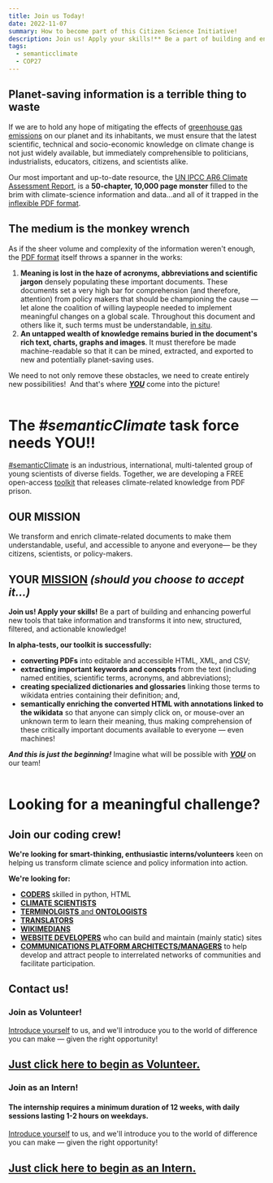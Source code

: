 ```yaml
---
title: Join us Today!
date: 2022-11-07
summary: How to become part of this Citizen Science Initiative!
description: Join us! Apply your skills!** Be a part of building and enhancing powerful new tools that take information and transform it into new, structured, filtered, and actionable knowledge!
tags:
  - semanticclimate
  - COP27
---
```


## Planet-saving information is a terrible thing to waste

If we are to hold any hope of mitigating the effects of [greenhouse gas emissions](https://www.wikidata.org/wiki/Q112192791) on our planet and its inhabitants, we must ensure that the latest scientific, technical and socio-economic knowledge on climate change is not just widely available, but immediately comprehensible to politicians, industrialists, educators, citizens, and scientists alike.

Our most important and up-to-date resource, the [UN IPCC AR6 Climate Assessment Report](https://www.ipcc.ch/assessment-report/ar6/), is a **50-chapter, 10,000 page monster** filled to the brim with climate-science information and data...and all of it trapped in the [inflexible PDF format](https://wiki.c2.com/?PdfSucks).

## **The medium is the monkey wrench**

As if the sheer volume and complexity of the information weren't enough, the [PDF format](https://wiki.c2.com/?PdfSucks) itself throws a spanner in the works:

1. **Meaning is lost in the haze of acronyms, abbreviations and scientific jargon** densely populating these important documents. These documents set a very high bar for comprehension (and therefore, attention) from policy makers that should be championing the cause — let alone the coalition of willing laypeople needed to implement meaningful changes on a global scale. Throughout this document and others like it, such terms must be understandable, [in situ](https://www.wikidata.org/wiki/Q216681).
2. **An untapped wealth of knowledge remains buried in the document's rich text, charts, graphs and images**. It must therefore be made machine-readable so that it can be mined, extracted, and exported to new and potentially planet-saving uses.

We need to not only remove these obstacles, we need to create entirely new possibilities! 
And that's where <a href="mailto:semanticclimate+volunteer@gmail.com?subject=I want to be a #semanticClimate Volunteer!&body=I want to volunteer for the #semanticClimate task force!">**_YOU_**</a> come into the picture!
<br>
<br>

# The _#semanticClimate_ task force needs YOU!!

[#semanticClimate](https://semanticclimate.github.io/p/en/posts/oaweek_getting_started/) is an industrious, international, multi-talented group of young scientists of diverse fields. Together, we are developing a FREE open-access [toolkit](https://semanticclimate.github.io/p/en/tools/) that releases climate-related knowledge from PDF prison.

## **OUR** MISSION

We transform and enrich climate-related documents to make them understandable, useful, and accessible to anyone and everyone— be they citizens, scientists, or policy-makers.

## **YOUR** <a href="mailto:semanticclimate+volunteer@gmail.com?subject=I want to be a #semanticClimate Volunteer!&body=I want to volunteer for the #semanticClimate task force!">MISSION</a> _(should you choose to accept it...)_

**Join us! Apply your skills!** Be a part of building and enhancing powerful new tools that take information and transforms it into new, structured, filtered, and actionable knowledge!

**In alpha-tests, our toolkit is successfully:**

- **converting PDFs** into editable and accessible HTML, XML, and CSV;
- **extracting important keywords and concepts** from the text (including named entities, scientific terms, acronyms, and abbreviations);
- **creating specialized dictionaries and glossaries** linking those terms to wikidata entries containing their definition; and,
- **semantically enriching the converted HTML with annotations linked to the wikidata** so that anyone can simply click on, or mouse-over an unknown term to learn their meaning, thus making comprehension of these critically important documents available to everyone — even machines!

**_And this is just the beginning!_** Imagine what will be possible with <a href="mailto:semanticclimate+volunteer@gmail.com?subject=I want to be a #semanticClimate Volunteer!&body=I want to volunteer for the #semanticClimate task force!">**_YOU_**</a> on our team!
<br>
<br>

# Looking for a meaningful challenge?

## Join our coding crew!

**We're looking for smart-thinking, enthusiastic interns/volunteers** keen on helping us transform climate science and policy information into action.

**We're looking for:**

- <a href="mailto:semanticclimate+volunteer@gmail.com?subject=I want to be a #semanticClimate Volunteer!&body=I want to volunteer for the #semanticClimate task force!">**CODERS**</a> skilled in python, HTML
- <a href="mailto:semanticclimate+volunteer@gmail.com?subject=I want to be a #semanticClimate Volunteer!&body=I want to volunteer for the #semanticClimate task force!">**CLIMATE SCIENTISTS**</a>
- <a href="mailto:semanticclimate+volunteer@gmail.com?subject=I want to be a #semanticClimate Volunteer!&body=I want to volunteer for the #semanticClimate task force!">**TERMINOLGISTS** and **ONTOLOGISTS**</a>
- <a href="mailto:semanticclimate+volunteer@gmail.com?subject=I want to be a #semanticClimate Volunteer!&body=I want to volunteer for the #semanticClimate task force!">**TRANSLATORS**</a>
- <a href="mailto:semanticclimate+volunteer@gmail.com?subject=I want to be a #semanticClimate Volunteer!&body=I want to volunteer for the #semanticClimate task force!"> **WIKIMEDIANS**</a>
- <a href="mailto:semanticclimate+volunteer@gmail.com?subject=I want to be a #semanticClimate Volunteer!&body=I want to volunteer for the #semanticClimate task force!"> **WEBSITE DEVELOPERS**</a> who can build and maintain (mainly static) sites
- <a href="mailto:semanticclimate+volunteer@gmail.com?subject=I want to be a #semanticClimate Volunteer!&body=I want to volunteer for the #semanticClimate task force!">**COMMUNICATIONS PLATFORM ARCHITECTS/MANAGERS**</a> to help develop and attract people to interrelated networks of communities and facilitate participation.

## Contact us!

### Join as Volunteer!

<a href="mailto:semanticclimate+volunteer@gmail.com?subject=I want to be a #semanticClimate Volunteer!&body=I want to volunteer for the #semanticClimate task force!">Introduce yourself</a> to us, and we'll introduce you to the world of difference you can make — given the right opportunity!

## <a href="mailto:semanticclimate+volunteer@gmail.com?subject=I want to be a #semanticClimate Volunteer!&body=I want to volunteer for the #semanticClimate task force!">**Just click here to begin as Volunteer.**</a>

### Join as an Intern!

#### **The internship requires a minimum duration of 12 weeks, with daily sessions lasting 1-2 hours on weekdays.**

<a href="mailto:semanticclimate+intern@gmail.com?subject=I want to be a #semanticClimate Intern!&body=I want to do internship and contribute to the climate knowledge!">Introduce yourself</a> to us, and we'll introduce you to the world of difference you can make — given the right opportunity!

## <a href="mailto:semanticclimate+intern@gmail.com?subject=I want to be a #semanticClimate Intern!&body=I want to do internship and contribute to the climate knowledge!">**Just click here to begin as an Intern.**</a>

